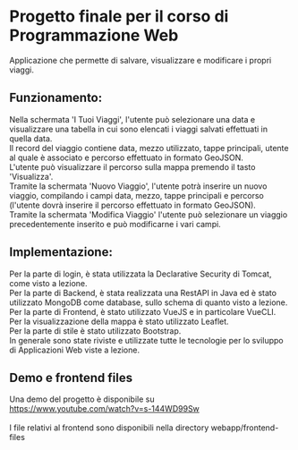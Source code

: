 # Progetto finale per il corso di Programmazione Web

Applicazione che permette di salvare, visualizzare e modificare i propri viaggi.

## Funzionamento:
Nella schermata 'I Tuoi Viaggi', l'utente può selezionare una data e visualizzare una tabella in cui sono elencati i viaggi salvati effettuati in quella data.<br>
Il record del viaggio contiene data, mezzo utilizzato, tappe principali, utente al quale è associato e percorso effettuato in formato GeoJSON.<br>
L'utente può visualizzare il percorso sulla mappa premendo il tasto 'Visualizza'.<br>
Tramite la schermata 'Nuovo Viaggio', l'utente potrà inserire un nuovo viaggio, compilando i campi data, mezzo, tappe principali e percorso (l'utente dovrà inserire il percorso effettuato in formato GeoJSON).<br>
Tramite la schermata 'Modifica Viaggio' l'utente può selezionare un viaggio precedentemente inserito e può modificarne i vari campi.<br>

## Implementazione:
Per la parte di login, è stata utilizzata la Declarative Security di Tomcat, come visto a lezione.<br>
Per la parte di Backend, è stata realizzata una RestAPI in Java ed è stato utilizzato MongoDB come database, sullo schema di quanto visto a lezione.<br>
Per la parte di Frontend, è stato utilizzato VueJS e in particolare VueCLI.<br>
Per la visualizzazione della mappa è stato utilizzato Leaflet.<br>
Per la parte di stile è stato utilizzato Bootstrap.<br>
In generale sono state riviste e utilizzate tutte le tecnologie per lo sviluppo di Applicazioni Web viste a lezione.<br>

## Demo e frontend files
Una demo del progetto è disponibile su <br>
https://www.youtube.com/watch?v=s-144WD99Sw <br>
<br>
I file relativi al frontend sono disponibili nella directory webapp/frontend-files <br>
